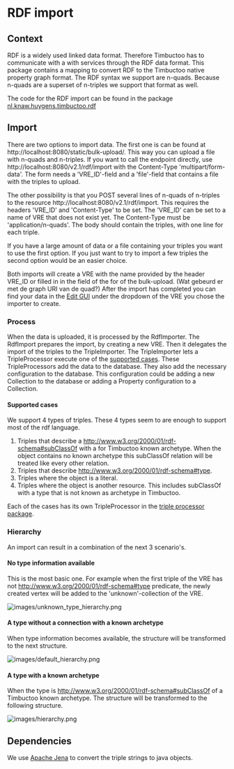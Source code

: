 # RDF import

## Context
RDF is a widely used linked data format. 
Therefore Timbuctoo has to communicate with a with services through the RDF data format. 
This package contains a mapping to convert RDF to the Timbuctoo native property graph format. 
The RDF syntax we support are n-quads. Because n-quads are a superset of n-triples we support that format as well. 

The code for the RDF import can be found in the package [nl.knaw.huygens.timbuctoo.rdf](https://github.com/HuygensING/timbuctoo/tree/master/timbuctoo-instancev4/src/main/java/nl/knaw/huygens/timbuctoo/rdf)

## Import
There are two options to import data. 
The first one is can be found at http://localhost:8080/static/bulk-upload/.
This way you can upload a file with n-quads and n-triples.
If you want to call the endpoint directly, use http://localhost:8080/v2.1/rdf/import with the Content-Type 'multipart/form-data'.
The form needs a 'VRE_ID'-field and a 'file'-field that contains a file with the triples to upload.

The other possibility is that you POST several lines of n-quads of n-triples to the resource http://localhost:8080/v2.1/rdf/import. 
This requires the headers 'VRE_ID' and 'Content-Type' to be set. 
The 'VRE_ID' can be set to a name of VRE that does not exist yet. 
The Content-Type must be 'application/n-quads'.
The body should contain the triples, with one line for each triple.

If you have a large amount of data or a file containing your triples you want to use the first option. 
If you just want to try to import a few triples the second option would be an easier choice.

Both imports will create a VRE with the name provided by the header VRE_ID or filled in in the field of the for of the bulk-upload. (Wat gebeurd er met de graph URI van de quad?) 
After the import has completed you can find your data in the [Edit GUI](http://localhost:8080/static/edit-gui/) under the dropdown of the VRE you chose the importer to create.

### Process
When the data is uploaded, it is processed by the RdfImporter. 
The RdfImport prepares the import, by creating a new VRE. Then it delegates the import of the triples to the TripleImporter. 
The TripleImporter lets a TripleProcessor execute one of the [supported cases](#supported-cases). 
These TripleProcessors add the data to the database. 
They also add the necessary configuration to the database. 
This configuration could be adding a new Collection to the database or adding a Property configuration to a Collection.
 
#### Supported cases
We support 4 types of triples. 
These 4 types seem to are enough to support most of the rdf language.
 1. Triples that describe a http://www.w3.org/2000/01/rdf-schema#subClassOf with a for Timbuctoo known archetype.
 When the object contains no known archetype this subClassOf relation will be treated like every other relation.
 2. Triples that describe http://www.w3.org/2000/01/rdf-schema#type.
 3. Triples where the object is a literal.
 4. Triples where the object is another resource. This includes subClassOf with a type that is not known as archetype in Timbuctoo.
 
Each of the cases has its own TripleProcessor in the [triple processor package](https://github.com/HuygensING/timbuctoo/tree/master/timbuctoo-instancev4/src/main/java/nl/knaw/huygens/timbuctoo/rdf/tripleprocessor).

### Hierarchy
An import can result in a combination of the next 3 scenario's.   

#### No type information available
This is the most basic one. For example when the first triple of the VRE has not http://www.w3.org/2000/01/rdf-schema#type predicate, the newly created vertex will be added to the 'unknown'-collection of the VRE.

![images/unknown_type_hierarchy.png](images/unknown_type_hierarchy.png "Hierarchy for an unknown type.")

#### A type without a connection with a known archetype
When type information becomes available, the structure will be transformed to the next structure.

![images/default_hierarchy.png](images/default_hierarchy.png "Default hierarchy.")

#### A type with a known archetype
When the type is http://www.w3.org/2000/01/rdf-schema#subClassOf of a Timbuctoo known archetype. 
The structure will be transformed to the following structure.

![images/hierarchy.png](images/hierarchy.png "Hierarchy with a known archetype.")

## Dependencies
We use [Apache Jena](https://jena.apache.org/) to convert the triple strings to java objects.
